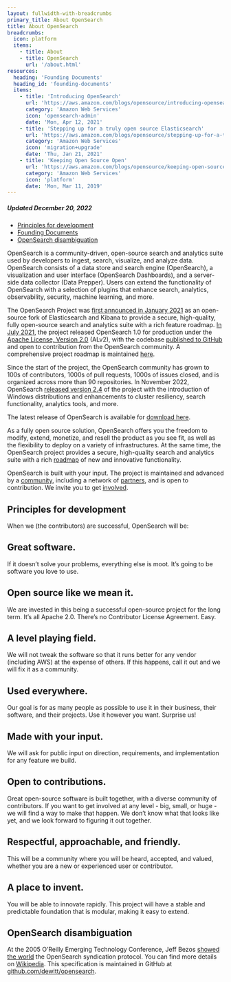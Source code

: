 ```yaml
---
layout: fullwidth-with-breadcrumbs
primary_title: About OpenSearch
title: About OpenSearch
breadcrumbs:
  icon: platform
  items:
    - title: About
    - title: OpenSearch
      url: '/about.html'
resources:
  heading: 'Founding Documents'
  heading_id: 'founding-documents'
  items:
    - title: 'Introducing OpenSearch'
      url: 'https://aws.amazon.com/blogs/opensource/introducing-opensearch'
      category: 'Amazon Web Services'
      icon: 'opensearch-admin'
      date: 'Mon, Apr 12, 2021'
    - title: 'Stepping up for a truly open source Elasticsearch'
      url: 'https://aws.amazon.com/blogs/opensource/stepping-up-for-a-truly-open-source-elasticsearch/'
      category: 'Amazon Web Services'
      icon: 'migration+upgrade'
      date: 'Thu, Jan 21, 2021'
    - title: 'Keeping Open Source Open'
      url: 'https://aws.amazon.com/blogs/opensource/keeping-open-source-open-open-distro-for-elasticsearch/'
      category: 'Amazon Web Services'
      icon: 'platform'
      date: 'Mon, Mar 11, 2019'
---
```


##### Updated December 20, 2022

* [Principles for development](#principles-for-development)
* [Founding Documents](#founding-documents)
* [OpenSearch disambiguation](#opensearch-disambiguation)

OpenSearch is a community-driven, open-source search and analytics suite used by developers to ingest, search, visualize, and analyze data. OpenSearch consists of a data store and search engine (OpenSearch), a visualization and user interface (OpenSearch Dashboards), and a server-side data collector (Data Prepper). Users can extend the functionality of OpenSearch with a selection of plugins that enhance search, analytics, observability, security, machine learning, and more.
 
The OpenSearch Project was [first announced in January 2021](https://aws.amazon.com/blogs/opensource/stepping-up-for-a-truly-open-source-elasticsearch/) as an open-source fork of Elasticsearch and Kibana to provide a secure, high-quality, fully open-source search and analytics suite with a rich feature roadmap. [In July 2021](https://opensearch.org/blog/updates/2021/07/opensearch-general-availability-announcement/), the project released OpenSearch 1.0 for production under the [Apache License, Version 2.0](https://www.apache.org/licenses/LICENSE-2.0) (ALv2), with the codebase [published to GitHub](https://github.com/opensearch-project) and open to contribution from the OpenSearch community. A comprehensive project roadmap is maintained [here](https://github.com/orgs/opensearch-project/projects/1).
 
Since the start of the project, the OpenSearch community has grown to 100s of contributors, 1000s of pull requests, 1000s of issues closed, and is organized across more than 90 repositories. In November 2022, OpenSearch [released version 2.4](https://opensearch.org/blog/opensearch-2-4-is-available-today/) of the project with the introduction of Windows distributions and enhancements to cluster resiliency, search functionality, analytics tools, and more. 
 
The latest release of OpenSearch is available for [download here](https://opensearch.org/downloads.html).

As a fully open source solution, OpenSearch offers you the freedom to modify, extend, monetize, and resell the product as you see fit, as well as the flexibility to deploy on a variety of infrastructures. At the same time, the OpenSearch project provides a secure, high-quality search and analytics suite with a rich [roadmap](https://github.com/orgs/opensearch-project/projects/1) of new and innovative functionality.

OpenSearch is built with your input. The project is maintained and advanced by a [community](https://forum.opensearch.org/), including a network of [partners](https://opensearch.org/partners/), and is open to contribution. We invite you to get [involved](https://opensearch.org/connect.html).

 
## Principles for development ##

When we (the contributors) are successful, OpenSearch will be:


<div class="principles-for-development"><div markdown=1>

## Great software. ##
If it doesn’t solve your problems, everything else is moot. It’s going to be software you love to use.
 
## Open source like we mean it. ##
We are invested in this being a successful open-source project for the long term. It’s all Apache 2.0. There’s no Contributor License Agreement. Easy.
 
## A level playing field. ##
We will not tweak the software so that it runs better for any vendor (including AWS) at the expense of others. If this happens, call it out and we will fix it as a community.
 
## Used everywhere. ##
Our goal is for as many people as possible to use it in their business, their software, and their projects. Use it however you want. Surprise us!
 
## Made with your input. ##
We will ask for public input on direction, requirements, and implementation for any feature we build.
 
## Open to contributions. ##
Great open-source software is built together, with a diverse community of contributors. If you want to get involved at any level - big, small, or huge - we will find a way to make that happen. We don’t know what that looks like yet, and we look forward to figuring it out together.
 
## Respectful, approachable, and friendly. ##
This will be a community where you will be heard, accepted, and valued, whether you are a new or experienced user or contributor.
 
## A place to invent. ##
You will be able to innovate rapidly. This project will have a stable and predictable foundation that is modular, making it easy to extend.
</div></div>

## OpenSearch disambiguation ##
At the 2005 O’Reilly Emerging Technology Conference, Jeff Bezos [showed the world](https://www.technologyreview.com/2005/03/15/231423/jeff-bezos-unveils-vertical-search-live-from-the-oreilly-e-tech-conference/) the OpenSearch syndication protocol. You can find more details on [Wikipedia](https://en.wikipedia.org/wiki/OpenSearch). This specification is maintained in GitHub at [github.com/dewitt/opensearch](https://github.com/dewitt/opensearch).
